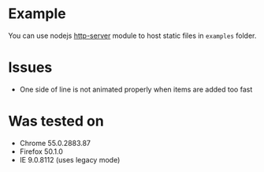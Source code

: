 

Example
=======

You can use nodejs [http-server](https://www.npmjs.com/package/http-server) module to host static files in `examples` folder.


Issues
======
* One side of line is not animated properly when items are added too fast


Was tested on
==================
* Chrome 55.0.2883.87
* Firefox 50.1.0
* IE 9.0.8112 (uses legacy mode)